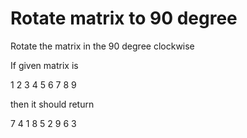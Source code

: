 # Rotate matrix to 90 degree

Rotate the matrix in the 90 degree clockwise

If given matrix is 

1 2 3
4 5 6
7 8 9

then it should return

7 4 1
8 5 2
9 6 3